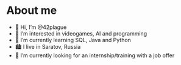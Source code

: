 # About me
- 👋 Hi, I’m @42plague
- 👀 I’m interested in videogames, AI and programming
- 🌱 I’m currently learning SQL, Java and Python
- 🏙️ I live in Saratov, Russia
- 💼 I’m currently looking for an internship/training with a job offer

<!---
42plague/42plague is a ✨ special ✨ repository because its `README.md` (this file) appears on your GitHub profile.
You can click the Preview link to take a look at your changes.
--->
